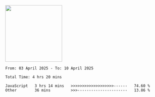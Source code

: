 <img height="180em" src="https://github-readme-stats-eight-theta.vercel.app/api?username=bkundev&show_icons=true&theme=radical&include_all_commits=true&count_private=true"/>
<!--START_SECTION:waka-->

```all_time
From: 03 April 2025 - To: 10 April 2025

Total Time: 4 hrs 20 mins

JavaScript   3 hrs 14 mins   >>>>>>>>>>>>>>>>>>>------   74.60 %
Other        36 mins         >>>----------------------   13.86 %
```

<!--END_SECTION:waka-->
